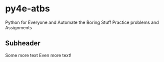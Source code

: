 # py4e-atbs
Python for Everyone and Automate the Boring Stuff
Practice problems and Assignments

## Subheader

Some more text
Even more text!